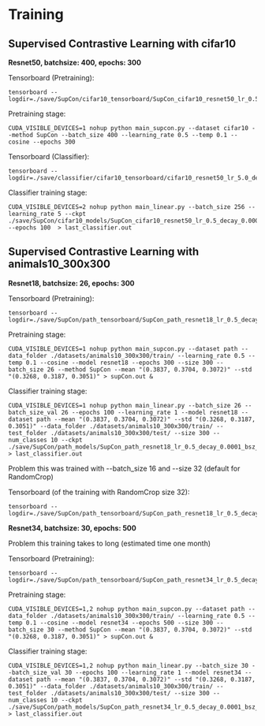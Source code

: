 # Training

## Supervised Contrastive Learning with cifar10

**Resnet50, batchsize: 400, epochs: 300**

Tensorboard (Pretraining):
```
tensorboard --logdir=./save/SupCon/cifar10_tensorboard/SupCon_cifar10_resnet50_lr_0.5_decay_0.0001_bsz_400_temp_0.1_trial_0_cosine_warm
```

Pretraining stage:
```
CUDA_VISIBLE_DEVICES=1 nohup python main_supcon.py --dataset cifar10 --method SupCon --batch_size 400 --learning_rate 0.5 --temp 0.1 --cosine --epochs 300
```

Tensorboard (Classifier):
```
tensorboard --logdir=./save/classifier/cifar10_tensorboard/cifar10_resnet50_lr_5.0_decay_0_bsz_256
```

Classifier training stage:
```
CUDA_VISIBLE_DEVICES=2 nohup python main_linear.py --batch_size 256 --learning_rate 5 --ckpt ./save/SupCon/cifar10_models/SupCon_cifar10_resnet50_lr_0.5_decay_0.0001_bsz_400_temp_0.1_trial_0_cosine_warm/last.pth --epochs 100  > last_classifier.out
```

## Supervised Contrastive Learning with animals10_300x300

**Resnet18, batchsize: 26, epochs: 300**

Tensorboard (Pretraining):
```
tensorboard --logdir=./save/SupCon/path_tensorboard/SupCon_path_resnet18_lr_0.5_decay_0.0001_bsz_26_temp_0.1_trial_0_cosine
```

Pretraining stage:
```
CUDA_VISIBLE_DEVICES=1 nohup python main_supcon.py --dataset path --data_folder ./datasets/animals10_300x300/train/ --learning_rate 0.5 --temp 0.1 --cosine --model resnet18 --epochs 300 --size 300 --batch_size 26 --method SupCon --mean "(0.3837, 0.3704, 0.3072)" --std "(0.3268, 0.3187, 0.3051)" > supCon.out &
```

Classifier training stage:
```
CUDA_VISIBLE_DEVICES=1 nohup python main_linear.py --batch_size 26 --batch_size_val 26 --epochs 100 --learning_rate 1 --model resnet18 --dataset path --mean "(0.3837, 0.3704, 0.3072)" --std "(0.3268, 0.3187, 0.3051)" --data_folder ./datasets/animals10_300x300/train/ --test_folder ./datasets/animals10_300x300/test/ --size 300 --num_classes 10 --ckpt ./save/SupCon/path_models/SupCon_path_resnet18_lr_0.5_decay_0.0001_bsz_26_temp_0.1_trial_0_cosine/last.pth > last_classifier.out
```

Problem this was trained with --batch_size 16 and --size 32 (default for RandomCrop)

Tensorboard (of the training with RandomCrop size 32):
```
tensorboard --logdir=./save/SupCon/path_tensorboard/SupCon_path_resnet18_lr_0.5_decay_0.0001_bsz_16_temp_0.1_trial_0_cosine_sizeCrop_32
```

**Resnet34, batchsize: 30, epochs: 500**

Problem this training takes to long (estimated time one month)

Tensorboard (Pretraining):
```
tensorboard --logdir=./save/SupCon/path_tensorboard/SupCon_path_resnet34_lr_0.5_decay_0.0001_bsz_30_temp_0.1_trial_0_cosine
```

Pretraining stage:
```
CUDA_VISIBLE_DEVICES=1,2 nohup python main_supcon.py --dataset path --data_folder ./datasets/animals10_300x300/train/ --learning_rate 0.5 --temp 0.1 --cosine --model resnet34 --epochs 500 --size 300 --batch_size 30 --method SupCon --mean "(0.3837, 0.3704, 0.3072)" --std "(0.3268, 0.3187, 0.3051)" > supCon.out &
```

Classifier training stage:
```
CUDA_VISIBLE_DEVICES=1,2 nohup python main_linear.py --batch_size 30 --batch_size_val 30 --epochs 100 --learning_rate 1 --model resnet34 --dataset path --mean "(0.3837, 0.3704, 0.3072)" --std "(0.3268, 0.3187, 0.3051)" --data_folder ./datasets/animals10_300x300/train/ --test_folder ./datasets/animals10_300x300/test/ --size 300 --num_classes 10 --ckpt ./save/SupCon/path_models/SupCon_path_resnet34_lr_0.5_decay_0.0001_bsz_30_temp_0.1_trial_0_cosine/last.pth > last_classifier.out
```